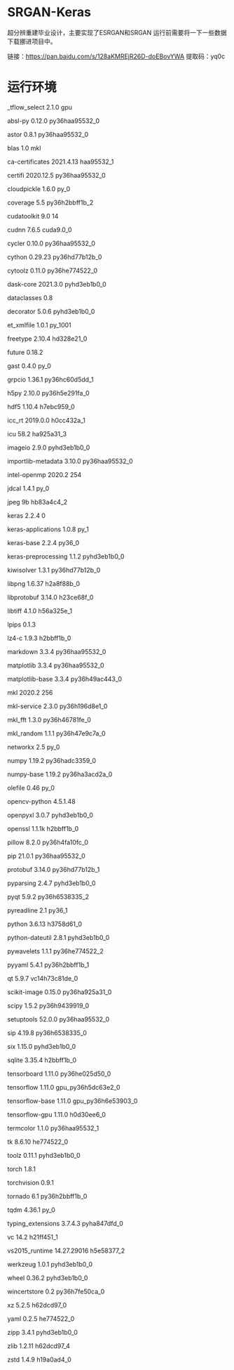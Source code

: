 # SRGAN-Keras
超分辨重建毕业设计，主要实现了ESRGAN和SRGAN
运行前需要将一下一些数据下载挪进项目中。

链接：https://pan.baidu.com/s/128aKMREjR26D-doEBovYWA 
提取码：yq0c 


# 运行环境
_tflow_select             2.1.0                       gpu

absl-py                   0.12.0           py36haa95532_0

astor                     0.8.1            py36haa95532_0

blas                      1.0                         mkl

ca-certificates           2021.4.13            haa95532_1

certifi                   2020.12.5        py36haa95532_0

cloudpickle               1.6.0                      py_0

coverage                  5.5              py36h2bbff1b_2

cudatoolkit               9.0                           14

cudnn                     7.6.5                 cuda9.0_0

cycler                    0.10.0           py36haa95532_0

cython                    0.29.23          py36hd77b12b_0

cytoolz                   0.11.0           py36he774522_0

dask-core                 2021.3.0           pyhd3eb1b0_0

dataclasses               0.8                       <pip>
  
decorator                 5.0.6              pyhd3eb1b0_0
  
et_xmlfile                1.0.1                   py_1001
  
freetype                  2.10.4               hd328e21_0
  
future                    0.18.2                    <pip>
  
gast                      0.4.0                      py_0
  
grpcio                    1.36.1           py36hc60d5dd_1
  
h5py                      2.10.0           py36h5e291fa_0
  
hdf5                      1.10.4               h7ebc959_0
  
icc_rt                    2019.0.0             h0cc432a_1
  
icu                       58.2                 ha925a31_3
  
imageio                   2.9.0              pyhd3eb1b0_0
  
importlib-metadata        3.10.0           py36haa95532_0
  
intel-openmp              2020.2                      254
  
jdcal                     1.4.1                      py_0
  
jpeg                      9b                   hb83a4c4_2
  
keras                     2.2.4                         0
  
keras-applications        1.0.8                      py_1
  
keras-base                2.2.4                    py36_0
  
keras-preprocessing       1.1.2              pyhd3eb1b0_0
  
kiwisolver                1.3.1            py36hd77b12b_0
  
libpng                    1.6.37               h2a8f88b_0
  
libprotobuf               3.14.0               h23ce68f_0
  
libtiff                   4.1.0                h56a325e_1
  
lpips                     0.1.3                     <pip>
  
lz4-c                     1.9.3                h2bbff1b_0
  
markdown                  3.3.4            py36haa95532_0
  
matplotlib                3.3.4            py36haa95532_0
  
matplotlib-base           3.3.4            py36h49ac443_0
  
mkl                       2020.2                      256
  
mkl-service               2.3.0            py36h196d8e1_0
  
mkl_fft                   1.3.0            py36h46781fe_0
  
mkl_random                1.1.1            py36h47e9c7a_0
  
networkx                  2.5                        py_0
  
numpy                     1.19.2           py36hadc3359_0
  
numpy-base                1.19.2           py36ha3acd2a_0
  
olefile                   0.46                       py_0
  
opencv-python             4.5.1.48                  <pip>
  
openpyxl                  3.0.7              pyhd3eb1b0_0
  
openssl                   1.1.1k               h2bbff1b_0
  
pillow                    8.2.0            py36h4fa10fc_0
  
pip                       21.0.1           py36haa95532_0
  
protobuf                  3.14.0           py36hd77b12b_1
  
pyparsing                 2.4.7              pyhd3eb1b0_0
  
pyqt                      5.9.2            py36h6538335_2
  
pyreadline                2.1                      py36_1
  
python                    3.6.13               h3758d61_0
  
python-dateutil           2.8.1              pyhd3eb1b0_0
  
pywavelets                1.1.1            py36he774522_2
  
pyyaml                    5.4.1            py36h2bbff1b_1
  
qt                        5.9.7            vc14h73c81de_0
  
scikit-image              0.15.0           py36ha925a31_0
  
scipy                     1.5.2            py36h9439919_0
  
setuptools                52.0.0           py36haa95532_0
  
sip                       4.19.8           py36h6538335_0
  
six                       1.15.0             pyhd3eb1b0_0
  
sqlite                    3.35.4               h2bbff1b_0
  
tensorboard               1.11.0           py36he025d50_0
  
tensorflow                1.11.0          gpu_py36h5dc63e2_0
  
tensorflow-base           1.11.0          gpu_py36h6e53903_0
  
tensorflow-gpu            1.11.0               h0d30ee6_0
  
termcolor                 1.1.0            py36haa95532_1
  
tk                        8.6.10               he774522_0
  
toolz                     0.11.1             pyhd3eb1b0_0
  
torch                     1.8.1                     <pip>
  
torchvision               0.9.1                     <pip>
  
tornado                   6.1              py36h2bbff1b_0
  
tqdm                      4.36.1                     py_0
  
typing_extensions         3.7.4.3            pyha847dfd_0
  
vc                        14.2                 h21ff451_1
  
vs2015_runtime            14.27.29016          h5e58377_2
  
werkzeug                  1.0.1              pyhd3eb1b0_0
  
wheel                     0.36.2             pyhd3eb1b0_0
  
wincertstore              0.2              py36h7fe50ca_0
  
xz                        5.2.5                h62dcd97_0
  
yaml                      0.2.5                he774522_0
  
zipp                      3.4.1              pyhd3eb1b0_0
  
zlib                      1.2.11               h62dcd97_4
  
zstd                      1.4.9                h19a0ad4_0
